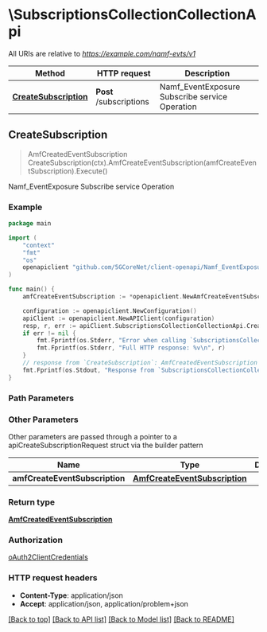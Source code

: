 # \SubscriptionsCollectionCollectionApi

All URIs are relative to *https://example.com/namf-evts/v1*

Method | HTTP request | Description
------------- | ------------- | -------------
[**CreateSubscription**](SubscriptionsCollectionCollectionApi.md#CreateSubscription) | **Post** /subscriptions | Namf_EventExposure Subscribe service Operation



## CreateSubscription

> AmfCreatedEventSubscription CreateSubscription(ctx).AmfCreateEventSubscription(amfCreateEventSubscription).Execute()

Namf_EventExposure Subscribe service Operation

### Example

```go
package main

import (
    "context"
    "fmt"
    "os"
    openapiclient "github.com/5GCoreNet/client-openapi/Namf_EventExposure"
)

func main() {
    amfCreateEventSubscription := *openapiclient.NewAmfCreateEventSubscription(*openapiclient.NewAmfEventSubscription([]openapiclient.AmfEvent{*openapiclient.NewAmfEvent(*openapiclient.NewAmfEventType())}, "EventNotifyUri_example", "NotifyCorrelationId_example", "NfId_example")) // AmfCreateEventSubscription | 

    configuration := openapiclient.NewConfiguration()
    apiClient := openapiclient.NewAPIClient(configuration)
    resp, r, err := apiClient.SubscriptionsCollectionCollectionApi.CreateSubscription(context.Background()).AmfCreateEventSubscription(amfCreateEventSubscription).Execute()
    if err != nil {
        fmt.Fprintf(os.Stderr, "Error when calling `SubscriptionsCollectionCollectionApi.CreateSubscription``: %v\n", err)
        fmt.Fprintf(os.Stderr, "Full HTTP response: %v\n", r)
    }
    // response from `CreateSubscription`: AmfCreatedEventSubscription
    fmt.Fprintf(os.Stdout, "Response from `SubscriptionsCollectionCollectionApi.CreateSubscription`: %v\n", resp)
}
```

### Path Parameters



### Other Parameters

Other parameters are passed through a pointer to a apiCreateSubscriptionRequest struct via the builder pattern


Name | Type | Description  | Notes
------------- | ------------- | ------------- | -------------
 **amfCreateEventSubscription** | [**AmfCreateEventSubscription**](AmfCreateEventSubscription.md) |  | 

### Return type

[**AmfCreatedEventSubscription**](AmfCreatedEventSubscription.md)

### Authorization

[oAuth2ClientCredentials](../README.md#oAuth2ClientCredentials)

### HTTP request headers

- **Content-Type**: application/json
- **Accept**: application/json, application/problem+json

[[Back to top]](#) [[Back to API list]](../README.md#documentation-for-api-endpoints)
[[Back to Model list]](../README.md#documentation-for-models)
[[Back to README]](../README.md)

